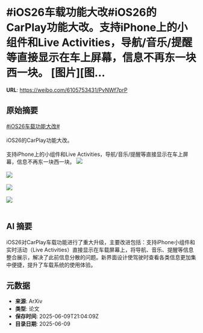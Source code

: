 # #iOS26车载功能大改#iOS26的CarPlay功能大改。支持iPhone上的小组件和Live Activities，导航/音乐/提醒等直接显示在车上屏幕，信息不再东一块西一块。 [图片][图...

**URL**: https://weibo.com/6105753431/PvNWf7prP

## 原始摘要

<a href="https://m.weibo.cn/search?containerid=231522type%3D1%26t%3D10%26q%3D%23iOS26%E8%BD%A6%E8%BD%BD%E5%8A%9F%E8%83%BD%E5%A4%A7%E6%94%B9%23&amp;extparam=%23iOS26%E8%BD%A6%E8%BD%BD%E5%8A%9F%E8%83%BD%E5%A4%A7%E6%94%B9%23" data-hide=""><span class="surl-text">#iOS26车载功能大改#</span></a><br><br>iOS26的CarPlay功能大改。<br><br>支持iPhone上的小组件和Live Activities，导航/音乐/提醒等直接显示在车上屏幕，信息不再东一块西一块。 <img style="" src="https://tvax2.sinaimg.cn/large/006Fd7o3ly1i29lokxqr4j30a005n75f.jpg" referrerpolicy="no-referrer"><br><br><img style="" src="https://tvax4.sinaimg.cn/large/006Fd7o3ly1i29lomhxtpj30a005njsj.jpg" referrerpolicy="no-referrer"><br><br><img style="" src="https://tvax2.sinaimg.cn/large/006Fd7o3ly1i29loo7lbjj30a005nmya.jpg" referrerpolicy="no-referrer"><br><br><img style="" src="https://tvax2.sinaimg.cn/large/006Fd7o3ly1i29lopq1lej30a005nq41.jpg" referrerpolicy="no-referrer"><br><br>

## AI 摘要

iOS26对CarPlay车载功能进行了重大升级，主要改进包括：支持iPhone小组件和实时活动（Live Activities）直接显示在车载屏幕上，将导航、音乐、提醒等信息整合展示，解决了此前信息分散的问题。新界面设计使驾驶时查看各类信息更加集中便捷，提升了车载系统的使用体验。

## 元数据

- **来源**: ArXiv
- **类型**: 论文
- **保存时间**: 2025-06-09T21:04:09Z
- **目录日期**: 2025-06-09
